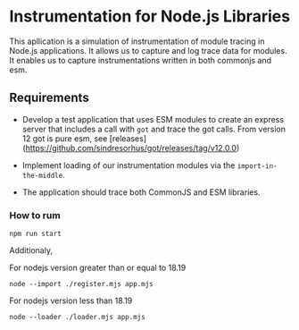 # Instrumentation for Node.js Libraries

This apllication is a simulation of instrumentation of module tracing in Node.js applications. It allows us to capture and log trace data for modules. It enables us to capture instrumentations written in both commonjs and esm.

## Requirements 

- Develop a test application that uses ESM modules to create an express  server that includes a call with `got` and trace the got calls. From version 12 got is pure esm, see [releases] (https://github.com/sindresorhus/got/releases/tag/v12.0.0)

- Implement loading of our instrumentation modules via the `import-in-the-middle`.

- The application should trace both CommonJS and ESM libraries.



### How to rum

`npm run start`

Additionaly, 

For nodejs version greater than or equal to 18.19

`node --import ./register.mjs app.mjs`

For nodejs version less than 18.19

`node --loader ./loader.mjs app.mjs`
